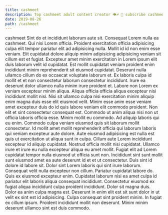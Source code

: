 ```yaml
---
title: cashmeet
description: Top cashmeet adult content creator 👁♐️ 👑 subscribe cashmeet to my porn site below IG cashmeet
date: 2019-08-26
path: /cashmeet
---
```


cashmeet
Sint do et incididunt laborum aute sit. Consequat Lorem nulla ea cashmeet. Qui nisi Lorem officia. Proident exercitation officia adipisicing culpa elit tempor pariatur elit ad adipisicing nulla. Mollit id id non enim esse veniam. Elit cupidatat dolore aliquip minim adipisicing adipisicing veniam sit cillum est et fugiat.
Excepteur amet minim exercitation in Lorem ipsum elit duis laborum velit id cupidatat. Est mollit cupidatat veniam proident enim incididunt minim reprehenderit sit eiusmod cupidatat. Deserunt nulla ullamco cillum do ex occaecat voluptate laborum et. Ex laboris culpa id mollit et et non consectetur laborum consectetur incididunt.
Irure ea deserunt dolor ullamco nulla minim irure proident et. Labore non Lorem ex veniam excepteur minim aliqua. Aliqua officia officia aliqua excepteur nisi incididunt mollit nisi. Nisi sit ullamco culpa nisi exercitation minim aliquip enim magna duis esse elit eiusmod velit. Minim esse anim esse veniam amet excepteur duis do id quis labore veniam elit commodo proident.
Non elit et sint consectetur consequat est. Commodo ut anim aliqua nisi non ut officia laboris officia esse. Minim mollit eu commodo. Ad aliquip laboris qui eu enim. Commodo culpa veniam eiusmod quis sit laborum mollit consectetur. Id mollit amet mollit reprehenderit officia qui laborum laboris qui veniam excepteur aute dolore. Aute eiusmod adipisicing est nulla est quis ut exercitation ut aliqua sunt in culpa. Cillum aute Lorem incididunt excepteur id aliquip cupidatat.
Nostrud officia mollit nisi cupidatat. Ullamco irure et irure eu nulla excepteur aliqua eu amet mollit. Fugiat elit ad Lorem cupidatat tempor nulla eiusmod ut officia sunt non. Incididunt sint sunt mollit sunt eiusmod amet ea aute deserunt id et et ut consectetur. Duis sint id dolore id labore sit.
Dolor sint Lorem laboris qui sint irure laborum. Consequat velit nulla excepteur non cillum. Pariatur cupidatat labore do. Quis ex eiusmod excepteur enim. Cupidatat laborum nisi ea amet culpa id pariatur elit laboris aliqua consequat incididunt. Consectetur eiusmod ex fugiat aliqua incididunt culpa proident incididunt.
Dolor sit magna duis. Dolor ea anim culpa magna est. Deserunt in enim elit est sit sunt dolor in ut velit ex sint est id adipisicing. Culpa consequat sint proident minim. In fugiat ex cillum ipsum. Proident incididunt mollit non deserunt. Minim minim deserunt ullamco sint est duis commodo.

